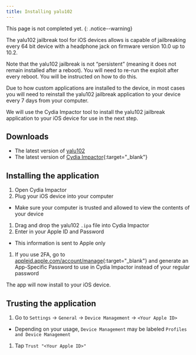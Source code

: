 ```yaml
---
title: Installing yalu102
---
```


This page is not completed yet.
{: .notice--warning}

The yalu102 jailbreak tool for iOS devices allows is capable of jailbreaking every 64 bit device with a headphone jack on firmware version 10.0 up to 10.2.

Note that the yalu102 jailbreak is not “persistent” (meaning it does not remain installed after a reboot). You will need to re-run the exploit after every reboot. You will be instructed on how to do this.

Due to how custom applications are installed to the device, in most cases you will need to reinstall the yalu102 jailbreak application to your device every 7 days from your computer.

We will use the Cydia Impactor tool to install the yalu102 jailbreak application to your iOS device for use in the next step.

## Downloads

- The latest version of [yalu102](https://yalu.qwertyoruiop.com/yalu102_beta7.ipa)
- The latest version of [Cydia Impactor](http://www.cydiaimpactor.com/){:target="_blank"}

## Installing the application

1. Open Cydia Impactor
1. Plug your iOS device into your computer
  - Make sure your computer is trusted and allowed to view the contents of your device
1. Drag and drop the yalu102 `.ipa` file into Cydia Impactor
1. Enter in your Apple ID and Password
  - This information is sent to Apple only
1. If you use 2FA, go to [appleid.apple.com/account/manage](https://appleid.apple.com/account/manage){:target="_blank"} and generate an App-Specific Password to use in Cydia Impactor instead of your regular password

The app will now install to your iOS device.

## Trusting the application

1. Go to `Settings` -> `General` -> `Device Management` -> `<Your Apple ID>`
  - Depending on your usage, `Device Management` may be labeled `Profiles and Device Management`
1. Tap `Trust "<Your Apple ID>"`
